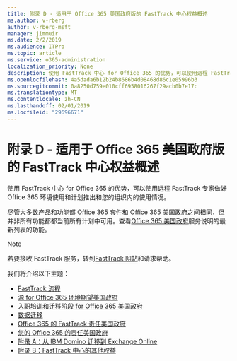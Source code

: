 ```yaml
---
title: 附录 D - 适用于 Office 365 美国政府版的 FastTrack 中心权益概述
ms.author: v-rberg
author: v-rberg-msft
manager: jimmuir
ms.date: 2/2/2019
ms.audience: ITPro
ms.topic: article
ms.service: o365-administration
localization_priority: None
description: 使用 FastTrack 中心 for Office 365 的优势，可以使用远程 FastTrack 专家做好 Office 365 环境使用和计划推出和您的组织内的使用情况。
ms.openlocfilehash: 4a5dada6b12b24b8686b4d08468d86c1e05996b3
ms.sourcegitcommit: 0a8250d759e010cff6958016267f29acb0b7e17c
ms.translationtype: MT
ms.contentlocale: zh-CN
ms.lasthandoff: 02/01/2019
ms.locfileid: "29696671"
---
```

# <a name="appendix-d---fasttrack-center-benefit-overview-for-office-365-us-government"></a>附录 D - 适用于 Office 365 美国政府版的 FastTrack 中心权益概述

使用 FastTrack 中心 for Office 365 的优势，可以使用远程 FastTrack 专家做好 Office 365 环境使用和计划推出和您的组织内的使用情况。 
  
尽管大多数产品和功能都 Office 365 套件和 Office 365 美国政府之间相同，但并非所有功能都都当前所有计划中可用。查看[Office 365 美国政府](https://aka.ms/aboutgovcloud)服务说明的最新列表的功能。

> [!NOTE]
> 若要接收 FastTrack 服务，转到[FastTrack 网站](https://go.microsoft.com/fwlink/?linkid=780698)和请求帮助。  

我们将介绍以下主题：
- [FastTrack 流程](O365-fasttrack-process.md) 
- [源 for Office 365 环境期望美国政府](US-Gov-appendix-source-environment-expectations.md)   
- [入职培训和迁移阶段 for Office 365 美国政府](US-Gov-appendix-onboarding-and-migration.md)
- [数据迁移](O365-data-migration.md)    
- [Office 365 的 FastTrack 责任美国政府](US-Gov-appendix-fasttrack-responsibilities.md)   
- [您的 Office 365 的责任美国政府](US-Gov-appendix-your-responsibilities.md) 
- [附录 A：从 IBM Domino 迁移到 Exchange Online](O365-from-ibm-domino-to-exchange-online.md)   
- [附录 B：FastTrack 中心的其他权益](O365-fasttrack-additional-benefits.md)



